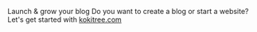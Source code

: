 Launch & grow your blog
Do you want to create a blog or start a website? 
Let's get started with [kokitree.com](https://kokitree.com/)
